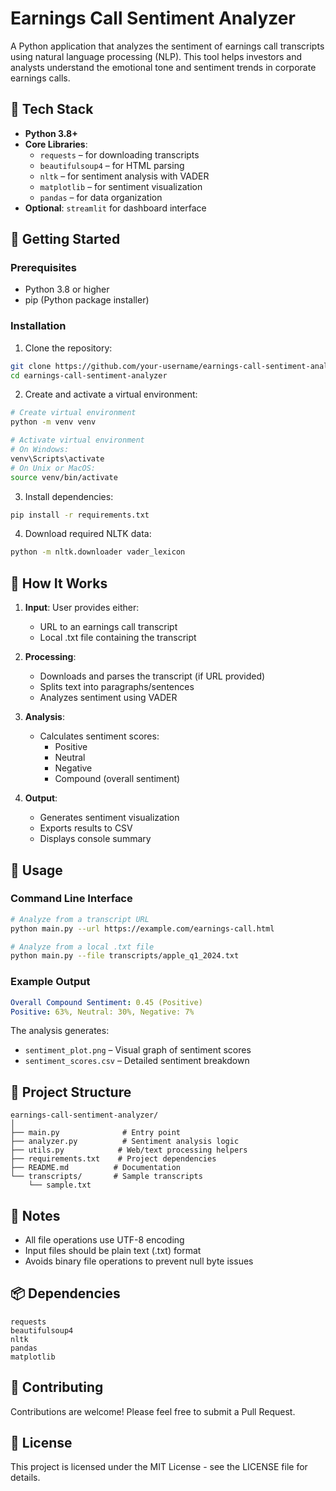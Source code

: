 # Earnings Call Sentiment Analyzer

A Python application that analyzes the sentiment of earnings call transcripts using natural language processing (NLP). This tool helps investors and analysts understand the emotional tone and sentiment trends in corporate earnings calls.

## 🧰 Tech Stack

- **Python 3.8+**
- **Core Libraries**:
  - `requests` – for downloading transcripts
  - `beautifulsoup4` – for HTML parsing
  - `nltk` – for sentiment analysis with VADER
  - `matplotlib` – for sentiment visualization
  - `pandas` – for data organization
- **Optional**: `streamlit` for dashboard interface

## 🚀 Getting Started

### Prerequisites

- Python 3.8 or higher
- pip (Python package installer)

### Installation

1. Clone the repository:
```bash
git clone https://github.com/your-username/earnings-call-sentiment-analyzer.git
cd earnings-call-sentiment-analyzer
```

2. Create and activate a virtual environment:
```bash
# Create virtual environment
python -m venv venv

# Activate virtual environment
# On Windows:
venv\Scripts\activate
# On Unix or MacOS:
source venv/bin/activate
```

3. Install dependencies:
```bash
pip install -r requirements.txt
```

4. Download required NLTK data:
```bash
python -m nltk.downloader vader_lexicon
```

## 📄 How It Works

1. **Input**: User provides either:
   - URL to an earnings call transcript
   - Local .txt file containing the transcript

2. **Processing**:
   - Downloads and parses the transcript (if URL provided)
   - Splits text into paragraphs/sentences
   - Analyzes sentiment using VADER

3. **Analysis**:
   - Calculates sentiment scores:
     - Positive
     - Neutral
     - Negative
     - Compound (overall sentiment)

4. **Output**:
   - Generates sentiment visualization
   - Exports results to CSV
   - Displays console summary

## 🧪 Usage

### Command Line Interface

```bash
# Analyze from a transcript URL
python main.py --url https://example.com/earnings-call.html

# Analyze from a local .txt file
python main.py --file transcripts/apple_q1_2024.txt
```

### Example Output

```yaml
Overall Compound Sentiment: 0.45 (Positive)
Positive: 63%, Neutral: 30%, Negative: 7%
```

The analysis generates:
- `sentiment_plot.png` – Visual graph of sentiment scores
- `sentiment_scores.csv` – Detailed sentiment breakdown

## 📁 Project Structure

```
earnings-call-sentiment-analyzer/
│
├── main.py              # Entry point
├── analyzer.py          # Sentiment analysis logic
├── utils.py            # Web/text processing helpers
├── requirements.txt    # Project dependencies
├── README.md          # Documentation
└── transcripts/       # Sample transcripts
    └── sample.txt
```

## 📝 Notes

- All file operations use UTF-8 encoding
- Input files should be plain text (.txt) format
- Avoids binary file operations to prevent null byte issues

## 📦 Dependencies

```
requests
beautifulsoup4
nltk
pandas
matplotlib
```

## 🤝 Contributing

Contributions are welcome! Please feel free to submit a Pull Request.

## 📄 License

This project is licensed under the MIT License - see the LICENSE file for details. 